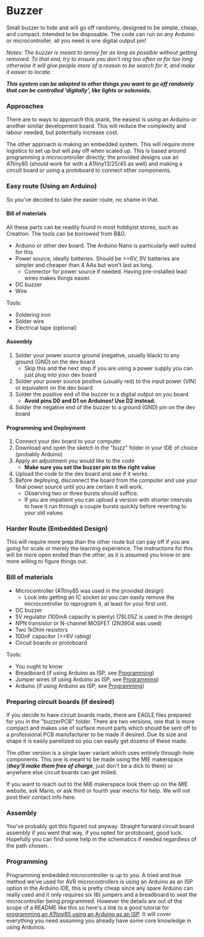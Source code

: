 # Buzzer
Small buzzer to hide and will go off randomly, designed to be simple, cheap, and compact. Intended to be disposable.
The code can run on any Arduino or microcontroller, all you need is one digital output pin!

_Notes: The buzzer is meant to annoy for as long as possible without getting removed. To that end, try to ensure you don't ring too often or for too long otherwise it will give people more of a reason to be search for it, and make it easier to locate._

**_This system can be adapted to other things you want to go off randomly that can be controlled 'digitally', like lights or solenoids._**

### Approaches
There are to ways to approach this prank, the easiest is using an Arduino or another similar development board. This will reduce the complexity and labour needed, but potentially increase cost.

The other approach is making an embedded system. This will require more logistics to set up but will pay off when scaled up. This is based around programming a microcontroller directly; the provided designs use an ATtiny85 (should work for with a ATtiny13/25/45 as well) and making a circuit board or using a protoboard to connect other components.

### Easy route (Using an Arduino)
So you've decided to take the easier route, no shame in that.

#### Bill of materials
All these parts can be readily found in most hobbyist stores, such as Creatron. The tools can be borrowed from B&G.
- Arduino or other dev board. The Arduino Nano is particularly well suited for this
- Power source, ideally batteries. Should be >=6V, 9V batteries are simpler and cheaper than 4 AAs but won't last as long.
  - Connector for power source if needed. Having pre-installed lead wires makes things easier.
- DC buzzer
- Wire

Tools:
- Soldering iron
- Solder wire
- Electrical tape (optional)

#### Assembly
1. Solder your power source ground (negative, usually black) to any ground (GND) on the dev board
   - Skip this and the next step if you are using a power supply you can just plug into your dev board
2. Solder your power source positive (usually red) to the input power (VIN) or equivalent on the dev board
3. Solder the positive end of the buzzer to a digital output on you board
   - **Avoid pins D0 and D1 on Arduinos! Use D2 instead.**
4. Solder the negative end of the buzzer to a ground (GND) pin on the dev board

#### Programming and Deployment
1. Connect your dev board to your computer
2. Download and open the sketch in the "buzz" folder in your IDE of choice (probably Arduino)
3. Apply an adjustment you would like to the code
   - **Make sure you set the buzzer pin to the right value**
4. Upload the code to the dev board and see if it works
5. Before deploying, disconnect the board from the computer and use your final power source until you are certain it will work.
   - Observing two or three bursts should suffice.
   - If you are impatient you can upload a version with shorter intervals to have it run through a couple bursts quickly before reverting to your old values

### Harder Route (Embedded Design)
This will require more prep than the other route but can pay off if you are going for scale or merely the learning experience. The instructions for this will be more open ended than the other, as it is assumed you know or are more willing to figure things out.

### Bill of materials
- Microcontroller (ATtiny85 was used in the provided design)
  - Look into getting an IC socket so you can easily remove the microcontroller to reprogram it, at least for your first unit.
- DC buzzer
- 5V regulator (100mA capacity is plenty) (78L05Z is used in the design)
- NPN transistor or N-channel MOSFET (2N3904 was used)
- Two 1kOhm resistors
- 100nF capacitor (>=6V rating)
- Circuit boards or protoboard

Tools:
- You ought to know
- Breadboard (if using Arduino as ISP, see [Programming](#programming))
- Jumper wires (if using Arduino as ISP, see [Programming](#programming))
- Arduino (if using Arduino as ISP, see [Programming](#programming))

### Preparing circuit boards (if desired)
If you decide to have circuit boards made, there are EAGLE files prepared for you in the "buzzerPCB" folder. There are two versions, one that is more compact and makes use of surface mount parts which should be sent off to a professional PCB manufacturer to be made if desired. Due its size and shape it is easily panelized so you can easily get dozens of these made.

The other version is a single layer variant which uses entirely through-hole components. This one is meant to be made using the MIE makerspace (**_they'll make them free of charge_**, just don't be a dick to them) or anywhere else circuit boards can get milled. 

If you want to reach out to the MIE makerspace look them up on the MIE website, ask Mario, or ask third or fourth year mechs for help. We will not post their contact info here.

### Assembly
You've probably got this figured out anyway. Straight forward circuit board assembly if you went that way, if you opted for protoboard, good luck. Hopefully you can find some help in the schematics if needed regardless of the path chosen.

### Programming
Programming embedded microcontroller is up to you. A tried and true method we've used for AVR microcontrollers is using an Arduino as an ISP option in the Arduino IDE, this is pretty cheap since any spare Arduino can really used and it only requires six (6) jumpers and a breadboard to seat the microcontroller being programmed. However the details are out of the scope of a README like this so here's a link to a good tutorial for [programming an ATtiny85 using an Arduino as an ISP](https://create.arduino.cc/projecthub/arjun/programming-attiny85-with-arduino-uno-afb829). It will cover everything you need assuming you already have some core knowledge in using Arduinos.

